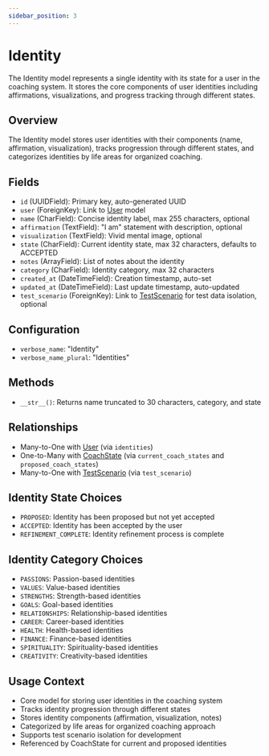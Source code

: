 ```yaml
---
sidebar_position: 3
---
```


# Identity

The Identity model represents a single identity with its state for a user in the coaching system. It stores the core components of user identities including affirmations, visualizations, and progress tracking through different states.

## Overview

The Identity model stores user identities with their components (name, affirmation, visualization), tracks progression through different states, and categorizes identities by life areas for organized coaching.

## Fields

- `id` (UUIDField): Primary key, auto-generated UUID
- `user` (ForeignKey): Link to [User](./users.md) model
- `name` (CharField): Concise identity label, max 255 characters, optional
- `affirmation` (TextField): "I am" statement with description, optional
- `visualization` (TextField): Vivid mental image, optional
- `state` (CharField): Current identity state, max 32 characters, defaults to ACCEPTED
- `notes` (ArrayField): List of notes about the identity
- `category` (CharField): Identity category, max 32 characters
- `created_at` (DateTimeField): Creation timestamp, auto-set
- `updated_at` (DateTimeField): Last update timestamp, auto-updated
- `test_scenario` (ForeignKey): Link to [TestScenario](./test-scenario.md) for test data isolation, optional

## Configuration

- `verbose_name`: "Identity"
- `verbose_name_plural`: "Identities"

## Methods

- `__str__()`: Returns name truncated to 30 characters, category, and state

## Relationships

- Many-to-One with [User](./users.md) (via `identities`)
- One-to-Many with [CoachState](./coach-state.md) (via `current_coach_states` and `proposed_coach_states`)
- Many-to-One with [TestScenario](./test-scenario.md) (via `test_scenario`)

## Identity State Choices

- `PROPOSED`: Identity has been proposed but not yet accepted
- `ACCEPTED`: Identity has been accepted by the user
- `REFINEMENT_COMPLETE`: Identity refinement process is complete

## Identity Category Choices

- `PASSIONS`: Passion-based identities
- `VALUES`: Value-based identities
- `STRENGTHS`: Strength-based identities
- `GOALS`: Goal-based identities
- `RELATIONSHIPS`: Relationship-based identities
- `CAREER`: Career-based identities
- `HEALTH`: Health-based identities
- `FINANCE`: Finance-based identities
- `SPIRITUALITY`: Spirituality-based identities
- `CREATIVITY`: Creativity-based identities

## Usage Context

- Core model for storing user identities in the coaching system
- Tracks identity progression through different states
- Stores identity components (affirmation, visualization, notes)
- Categorized by life areas for organized coaching approach
- Supports test scenario isolation for development
- Referenced by CoachState for current and proposed identities
